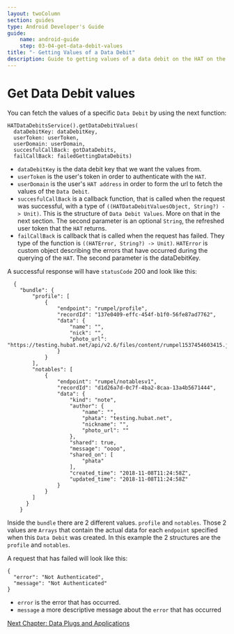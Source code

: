 ```yaml
---
layout: twoColumn
section: guides
type: Android Developer's Guide
guide:
    name: android-guide
    step: 03-04-get-data-debit-values
title: "- Getting Values of a Data Debit"
description: Guide to getting values of a data debit on the HAT on the Android platform
---
```

# Get Data Debit values

You can fetch the values of a specific `Data Debit` by using the next function:

``` javascriptnoselect
HATDataDebitsService().getDataDebitValues(
  dataDebitKey: dataDebitKey,
  userToken: userToken,
  userDomain: userDomain,
  succesfulCallBack: gotDataDebits,
  failCallBack: failedGettingDataDebits)
```

* `dataDebitKey` is the data debit key that we want the values from.
* `userToken` is the user's token in order to authenticate with the `HAT`.
* `userDomain` is the user's `HAT address` in order to form the url to fetch the values of the `Data Debit`.
* `succesfulCallBack` is a callback function, that is called when the request was successful, with a type of `((HATDataDebitValuesObject, String?) -> Unit)`. This is the structure of `Data Debit Values`. More on that in the next section. The second parameter is an optional `String`, the refreshed user token that the `HAT` returns.
* `failCallBack` is callback that is called when the request has failed. They type of the function is `((HATError, String?) -> Unit)`. `HATError` is custom object describing the errors that have occurred during the querying of the `HAT`. The second parameter is the dataDebitKey.

A successful response will have `statusCode` 200 and look like this:

``` jsonnoselect
  {
    "bundle": {
        "profile": [
            {
                "endpoint": "rumpel/profile",
                "recordId": "137e0409-effc-454f-b1f0-56fe87ad7762",
                "data": {
                    "name": "",
                    "nick": "",
                    "photo_url": "https://testing.hubat.net/api/v2.6/files/content/rumpel1537454603415.jpg"
                }
            }
        ],
        "notables": [
            {
                "endpoint": "rumpel/notablesv1",
                "recordId": "d1d26a7d-0c7f-4ba2-8caa-13a4b5671444",
                "data": {
                    "kind": "note",
                    "author": {
                        "name": "",
                        "phata": "testing.hubat.net",
                        "nickname": "",
                        "photo_url": ""
                    },
                    "shared": true,
                    "message": "oooo",
                    "shared_on": [
                        "phata"
                    ],
                    "created_time": "2018-11-08T11:24:58Z",
                    "updated_time": "2018-11-08T11:24:58Z"
                }
            }
        ]
      }
    }
```

Inside the `bundle` there are 2 different values. `profile` and `notables`. Those 2 values are `Arrays` that contain the actual data for each `endpoint` specified when this `Data Debit` was created. In this example the 2 structures are the `profile` and `notables`.

A request that has failed will look like this:

``` jsonnoselect
{
  "error": "Not Authenticated",
  "message": "Not Authenticated"
}
```

* `error` is the error that has occurred.
* `message` a more descriptive message about the `error` that has occurred

<nav class="pager-nav">
<a href="" style="display:none;"></a>
<a href="04-00-data-plugs-applications.html">Next Chapter: Data Plugs and Applications</a>
</nav>

